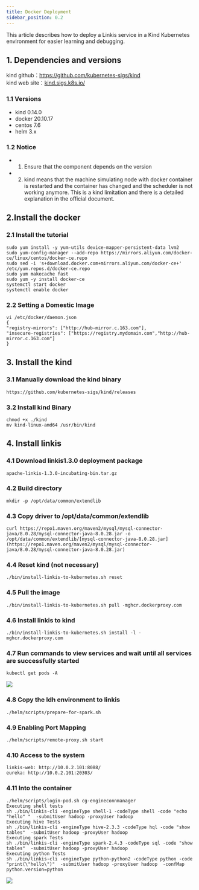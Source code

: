 ```yaml
---
title: Docker Deployment
sidebar_position: 0.2
---
```



This article describes how to deploy a Linkis service in a Kind Kubernetes environment for easier learning and debugging.

## 1. Dependencies and versions

kind github：https://github.com/kubernetes-sigs/kind   
kind web site：[kind.sigs.k8s.io/](https://kind.sigs.k8s.io/)

### 1.1 Versions
- kind 0.14.0  
- docker 20.10.17  
- centos 7.6  
- helm 3.x  

### 1.2 Notice
- 1. Ensure that the component depends on the version  
- 2. kind means that the machine simulating node with docker container is restarted and the container has changed and the scheduler is not working anymore. This is a kind limitation and there is a detailed explanation in the official document.

## 2.Install the docker
### 2.1 Install the tutorial
```
sudo yum install -y yum-utils device-mapper-persistent-data lvm2
sudo yum-config-manager --add-repo https://mirrors.aliyun.com/docker-ce/linux/centos/docker-ce.repo
sudo sed -i 's+download.docker.com+mirrors.aliyun.com/docker-ce+' /etc/yum.repos.d/docker-ce.repo
sudo yum makecache fast
sudo yum -y install docker-ce
systemctl start docker
systemctl enable docker
```

### 2.2 Setting a Domestic Image
```
vi /etc/docker/daemon.json
{
"registry-mirrors": ["http://hub-mirror.c.163.com"],
"insecure-registries": ["https://registry.mydomain.com","http://hub-mirror.c.163.com"]
}
```

## 3. Install the kind

### 3.1 Manually download the kind binary
```
https://github.com/kubernetes-sigs/kind/releases
```
### 3.2 Install kind Binary
```
chmod +x ./kind
mv kind-linux-amd64 /usr/bin/kind
```
## 4. Install linkis
### 4.1 Download linkis1.3.0 deployment package
```
apache-linkis-1.3.0-incubating-bin.tar.gz
```
### 4.2 Build directory
```
mkdir -p /opt/data/common/extendlib
```
### 4.3 Copy driver to /opt/data/common/extendlib
```
curl https://repo1.maven.org/maven2/mysql/mysql-connector-java/8.0.28/mysql-connector-java-8.0.28.jar -o /opt/data/common/extendlib/[mysql-connector-java-8.0.28.jar](https://repo1.maven.org/maven2/mysql/mysql-connector-java/8.0.28/mysql-connector-java-8.0.28.jar)
```
### 4.4 Reset kind (not necessary)
```
./bin/install-linkis-to-kubernetes.sh reset
```
### 4.5 Pull the image
```
./bin/install-linkis-to-kubernetes.sh pull -mghcr.dockerproxy.com
```
### 4.6 Install linkis to kind
```
./bin/install-linkis-to-kubernetes.sh install -l -mghcr.dockerproxy.com
```
### 4.7 Run commands to view services and wait until all services are successfully started
```
kubectl get pods -A
```
![](/Images/deployment/kubernetes/pods.jpg)

### 4.8 Copy the ldh environment to linkis
```
./helm/scripts/prepare-for-spark.sh
```
### 4.9 Enabling Port Mapping
```
./helm/scripts/remote-proxy.sh start
```
### 4.10 Access to the system
```
linkis-web: http://10.0.2.101:8088/
eureka: http://10.0.2.101:20303/
```
### 4.11 Into the container
```
./helm/scripts/login-pod.sh cg-engineconnmanager
Executing shell tests
sh ./bin/linkis-cli -engineType shell-1 -codeType shell -code "echo "hello" "  -submitUser hadoop -proxyUser hadoop
Executing hive Tests
sh ./bin/linkis-cli -engineType hive-2.3.3 -codeType hql -code "show tables"  -submitUser hadoop -proxyUser hadoop
Executing spark Tests
sh ./bin/linkis-cli -engineType spark-2.4.3 -codeType sql -code "show tables"  -submitUser hadoop -proxyUser hadoop
Executing python Tests
sh ./bin/linkis-cli -engineType python-python2 -codeType python -code "print(\"hello\")"  -submitUser hadoop -proxyUser hadoop  -confMap  python.version=python
```
![](/Images/deployment/kubernetes/linkis.jpg)